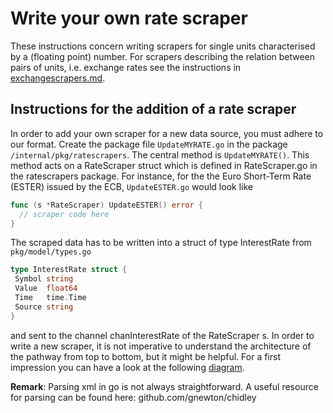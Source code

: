 # Write your own rate scraper

These instructions concern writing scrapers for single units characterised by a (floating point) number. For scrapers describing the relation between pairs of units, i.e. exchange rates see the instructions in [exchangescrapers.md](exchangescrapers.md).

## Instructions for the addition of a rate scraper

In order to add your own scraper for a new data source, you must adhere to our format. Create the package file `UpdateMYRATE.go` in the package `/internal/pkg/ratescrapers`. The central method is `UpdateMYRATE()`. This method acts on a RateScraper struct which is defined in RateScraper.go in the ratescrapers package. For instance, for the the Euro Short-Term Rate (ESTER) issued by the ECB, `UpdateESTER.go` would look like

```go
func (s *RateScraper) UpdateESTER() error {
  // scraper code here
}
```

The scraped data has to be written into a struct of type InterestRate from `pkg/model/types.go`

```go
type InterestRate struct {
 Symbol string
 Value  float64
 Time   time.Time
 Source string
}
```

and sent to the channel chanInterestRate of the RateScraper s. In order to write a new scraper, it is not imperative to understand the architecture of the pathway from top to bottom, but it might be helpful. For a first impression you can have a look at the following [diagram](github.com/diadata-org/diadata/documentation/tutorials/rate_scraper_diagram_down.pdf).

**Remark**: Parsing xml in go is not always straightforward. A useful resource for parsing can be found here:
github.com/gnewton/chidley

